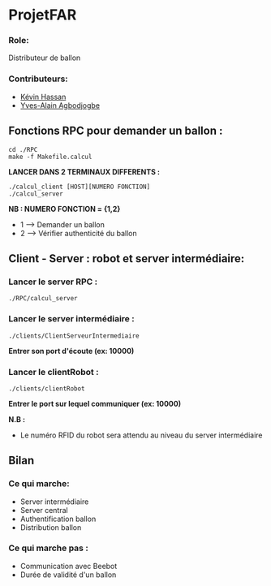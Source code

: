# ProjetFAR

### Role: 
Distributeur de ballon

### Contributeurs:

* [Kévin Hassan]("https://github.com/kevinhassan")
* [Yves-Alain Agbodjogbe]("https://github.com/AgbodjogbeYves-alain")

## Fonctions RPC pour demander un ballon :

```shell
cd ./RPC
make -f Makefile.calcul
```

**LANCER DANS 2 TERMINAUX DIFFERENTS :** 
```shell
./calcul_client [HOST][NUMERO FONCTION]
./calcul_server
```
**NB : NUMERO FONCTION = {1,2}**

* 1 --> Demander un ballon
* 2 --> Vérifier authenticité du ballon

## Client - Server : robot et server intermédiaire:

### Lancer le server RPC :

```shell
./RPC/calcul_server
```

### Lancer le server intermédiaire : 

```shell
./clients/ClientServeurIntermediaire
```

**Entrer son port d'écoute (ex: 10000)** 

### Lancer le clientRobot : 

```shell
./clients/clientRobot 
```

**Entrer le port sur lequel communiquer (ex: 10000)**

**N.B :**

- Le numéro RFID du robot sera attendu au niveau du server intermédiaire

## Bilan 

### Ce qui marche:

* Server intermédiaire
* Server central
* Authentification ballon
* Distribution ballon

### Ce qui marche pas :

* Communication avec Beebot
* Durée de validité d'un ballon
